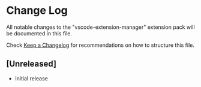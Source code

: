 # Change Log
All notable changes to the "vscode-extension-manager" extension pack will be documented in this file.

Check [Keep a Changelog](http://keepachangelog.com/) for recommendations on how to structure this file.

## [Unreleased]
- Initial release
